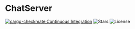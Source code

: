 # ChatServer

[![cargo-checkmate Continuous Integration](https://github.com/nseguin42/chatserver/actions/workflows/cargo-checkmate.yaml/badge.svg)](https://github.com/nseguin42/chatserver/actions/workflows/cargo-checkmate.yaml)
![Stars](https://img.shields.io/github/stars/nseguin42/chatserver)
![License](https://img.shields.io/github/license/nseguin42/chatserver)